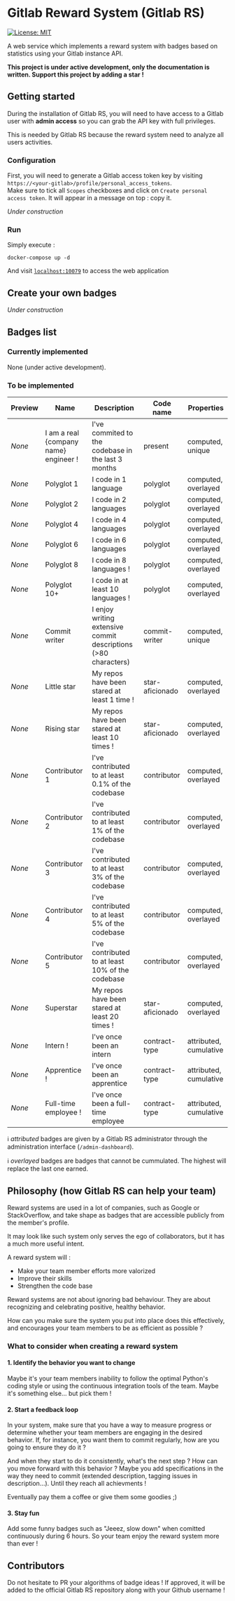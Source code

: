 # Gitlab Reward System (Gitlab RS)

[![License: MIT](https://img.shields.io/badge/License-MIT-yellow.svg)](https://opensource.org/licenses/MIT)

A web service which implements a reward system with badges based on statistics using your Gitlab instance API.

**This project is under active development, only the documentation is written. Support this project by adding a star !**

## Getting started

During the installation of Gitlab RS, you will need to have access to a Gitlab user with **admin access** so you can grab the API key with full privileges.

This is needed by Gitlab RS because the reward system need to analyze all users activities.

### Configuration

First, you will need to generate a Gitlab access token key by visiting `https://<your-gitlab>/profile/personal_access_tokens`.  
Make sure to tick all `Scopes` checkboxes and click on `Create personal access token`. It will appear in a message on top : copy it.

_Under construction_

### Run

Simply execute :

```
docker-compose up -d
```

And visit [`localhost:10079`](http://localhost:10079) to access the web application

## Create your own badges

_Under construction_

## Badges list

### Currently implemented

None (under active development).

### To be implemented

Preview | Name | Description | Code name | Properties
--------|------|-------------|------|-----------
_None_ | I am a real {company name} engineer ! | I've commited to the codebase in the last 3 months | present | computed, unique
_None_ | Polyglot 1 | I code in 1 language | polyglot | computed, overlayed
_None_ | Polyglot 2 | I code in 2 languages | polyglot | computed, overlayed
_None_ | Polyglot 4 | I code in 4 languages | polyglot | computed, overlayed
_None_ | Polyglot 6 | I code in 6 languages | polyglot | computed, overlayed
_None_ | Polyglot 8 | I code in 8 languages ! | polyglot | computed, overlayed
_None_ | Polyglot 10+ | I code in at least 10 languages ! | polyglot | computed, overlayed
_None_ | Commit writer | I enjoy writing extensive commit descriptions (>80 characters) | commit-writer | computed, unique
_None_ | Little star | My repos have been stared at least 1 time ! | star-aficionado | computed, overlayed
_None_ | Rising star | My repos have been stared at least 10 times ! | star-aficionado | computed, overlayed
_None_ | Contributor 1  | I've contributed to at least 0.1% of the codebase | contributor | computed, overlayed
_None_ | Contributor 2  | I've contributed to at least 1% of the codebase | contributor | computed, overlayed
_None_ | Contributor 3  | I've contributed to at least 3% of the codebase | contributor | computed, overlayed
_None_ | Contributor 4  | I've contributed to at least 5% of the codebase | contributor | computed, overlayed
_None_ | Contributor 5  | I've contributed to at least 10% of the codebase | contributor | computed, overlayed
_None_ | Superstar | My repos have been stared at least 20 times ! | star-aficionado | computed, overlayed
_None_ | Intern ! | I've once been an intern | contract-type | attributed, cumulative
_None_ | Apprentice ! | I've once been an apprentice | contract-type | attributed, cumulative
_None_ | Full-time employee ! | I've once been a full-time employee | contract-type | attributed, cumulative

:information_source: _attributed_ badges are given by a Gitlab RS administrator through the administration interface (`/admin-dashboard`).

:information_source: _overlayed_ badges are badges that cannot be cummulated. The highest will replace the last one earned.

## Philosophy (how Gitlab RS can help your team)

Reward systems are used in a lot of companies, such as Google or StackOverflow, and take shape as badges that are accessible publicly from the member's profile.

It may look like such system only serves the ego of collaborators, but it has a much more useful intent.

A reward system will :

- Make your team member efforts more valorized
- Improve their skills
- Strengthen the code base

Reward systems are not about ignoring bad behaviour. They are about recognizing and celebrating positive, healthy behavior. 

How can you make sure the system you put into place does this effectively, and encourages your team members to be as efficient as possible ?

### What to consider when creating a reward system

#### 1. Identify the behavior you want to change

Maybe it's your team members inability to follow the optimal Python's coding style or using the continuous integration tools of the team. Maybe it's something else... but pick them !

#### 2. Start a feedback loop

In your system, make sure that you have a way to measure progress or determine whether your team members are engaging in the desired behavior. If, for instance, you want them to commit regularly, how are you going to ensure they do it ?

And when they start to do it consistently, what's the next step ? How can you move forward with this behavior ? Maybe you add specifications in the way they need to commit (extended description, tagging issues in description...). Until they reach all achievments !

Eventually pay them a coffee or give them some goodies ;)

#### 3. Stay fun

Add some funny badges such as "Jeeez, slow down" when comitted continuously during 6 hours. So your team enjoy the reward system more than ever !

## Contributors

Do not hesitate to PR your algorithms of badge ideas ! If approved, it will be added to the official Gitlab RS repository along with your Github username !
